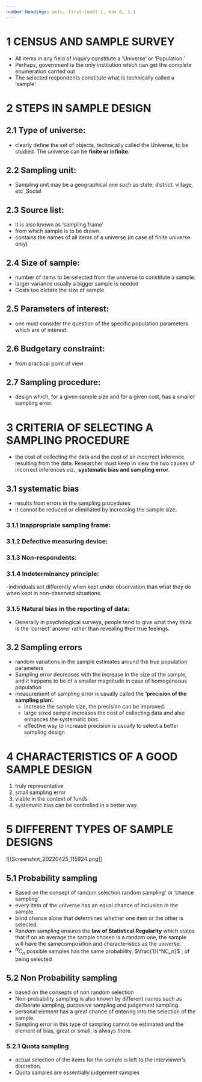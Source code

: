 ```yaml
---
number headings: auto, first-level 1, max 6, 1.1
---
```


# 1 CENSUS AND SAMPLE SURVEY
- All items in any field of inquiry constitute a ‘Universe’ or ‘Population.’
- Perhaps, government is the only institution which can get the complete enumeration carried out
- The selected respondents constitute what is technically called a ‘sample’
# 2 STEPS IN SAMPLE DESIGN
## 2.1 Type of universe:
- clearly define the set of objects, technically called the Universe, to be studied. The universe can be **finite or infinite**.
## 2.2 Sampling unit:
- Sampling unit may be a geographical one such as state, district, village, etc ,Social
## 2.3 Source list:
- It is also known as ‘sampling frame’
- from which sample is to be drawn.
- contains the names of all items of a universe (in case of finite universe only)
## 2.4 Size of sample:
- number of items to be selected from the universe to constitute a sample.
- larger variance usually a bigger sample is needed
- Costs too dictate the size of sample
## 2.5 Parameters of interest:
- one must consider the question of the specific population parameters which are of interest.
## 2.6 Budgetary constraint:
- from practical point of view
## 2.7 Sampling procedure:
- design which, for a given sample size and for a given cost, has a smaller sampling error.
# 3 CRITERIA OF SELECTING A SAMPLING PROCEDURE
- the cost of collecting the data and the cost of an incorrect inference resulting from the data. Researcher must keep in view the two causes of incorrect inferences viz., **systematic bias and sampling error**.
## 3.1 systematic bias 
- results from errors in the sampling procedures
- It cannot be reduced or eliminated by increasing the sample size.
### 3.1.1 Inappropriate sampling frame:
### 3.1.2 Defective measuring device:
### 3.1.3 Non-respondents:
### 3.1.4 Indeterminancy principle: 
-individuals act differently when kept under observation than what they do when kept in non-observed situations.
### 3.1.5 Natural bias in the reporting of data:
- Generally in psychological surveys, people tend to give what they think is the ‘correct’ answer rather than revealing their true feelings.
## 3.2 Sampling errors
- random variations in the sample estimates around the true population parameters
- Sampling error decreases with the increase in the size of the sample, and it happens to be of a  smaller magnitude in case of homogeneous population
- measurement of sampling error is usually called the **‘precision of the sampling plan’.**
	- increase the sample size, the precision can be improved.
	- large sized sample increases the cost of collecting data and also enhances the systematic bias.
	- effective way to increase precision is usually to select a better sampling design
# 4 CHARACTERISTICS OF A GOOD SAMPLE DESIGN
1. truly representative
2. small sampling error
3. viable in the context of funds
4. systematic bias can be controlled in a better way.
# 5 DIFFERENT TYPES OF SAMPLE DESIGNS
![[Screenshot_20220425_115924.png]]
## 5.1 Probability sampling
- Based on the consept of random selection random sampling’ or ‘chance sampling’
- every item of the universe has an equal chance of inclusion in the sample.
- blind chance alone that determines whether one item or the other is selected.
- Random sampling ensures the **law of Statistical Regularity** which states that if on an average the sample chosen is a random one, the sample will have the samecomposition and characteristics as the universe.
- $^NC_n$ possible samples has the same probability, $\frac{1}{^NC_n}$ , of being selected
## 5.2 Non Probability sampling
- based on the consepts of non random selection
- Non-probability sampling is also known by different names such as deliberate sampling, purposive sampling and judgement sampling.
- personal element has a great chance of entering into the selection of the sample.
- Sampling error in this type of sampling cannot be estimated and the element of bias, great or small, is always there.
### 5.2.1 Quota sampling
- actual selection of the items for the sample is left to the interviewer’s discretion.
- Quota samples are essentially judgement samples

